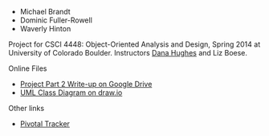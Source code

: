 * Michael Brandt
* Dominic Fuller-Rowell
* Waverly Hinton

Project for CSCI 4448: Object-Oriented Analysis and Design, Spring 2014 at University of Colorado Boulder. Instructors [Dana Hughes](https://github.com/danathughes) and Liz Boese.

Online Files
* [Project Part 2 Write-up on Google Drive](https://docs.google.com/document/d/11ZYlaCbc_-gzKwfqhztlTY8-qe2mE0jQOBmyxXgaEPE)
* [UML Class Diagram on draw.io](https://www.draw.io/#G0B1qTpXqWjW9sUVZBUms0VTJMQ1k)

Other links
* [Pivotal Tracker](https://www.pivotaltracker.com/s/projects/1056358)
